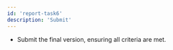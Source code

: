 ```yaml
---
id: 'report-task6'
description: 'Submit'
---
```


- Submit the final version, ensuring all criteria are met.
